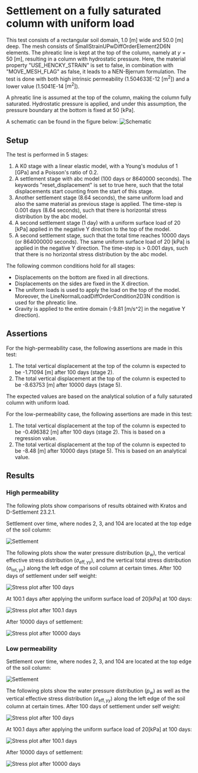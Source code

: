 # Settlement on a fully saturated column with uniform load
This test consists of a rectangular soil domain, 1.0 [m] wide and 50.0 [m] deep. The mesh consists of SmallStrainUPwDiffOrderElement2D6N elements. The phreatic line is kept at the top of the column, namely at $y = 50$ [m], resulting in a column with hydrostatic pressure. Here, the material property "USE_HENCKY_STRAIN" is set to false, in combination with "MOVE_MESH_FLAG" as false, it leads to a NEN-Bjerrum formulation. The test is done with both high intrinsic permeability (1.504633E-12 $\mathrm{[m^2]}$) and a lower value (1.5041E-14 $\mathrm{[m^2]}$).

A phreatic line is assumed at the top of the column, making the column fully saturated. Hydrostatic pressure is applied, and under this assumption, the pressure boundary at the bottom is fixed at 50 [kPa].

A schematic can be found in the figure below:
![Schematic](Schematic.svg)

## Setup

The test is performed in 5 stages:
1. A K0 stage with a linear elastic model, with a Young's modulus of 1 [GPa] and a Poisson's ratio of 0.2.
2. A settlement stage with abc model (100 days or 8640000 seconds). The keywords "reset_displacement" is set to true here, such that the total displacements start counting from the start of this stage.
3. Another settlement stage (8.64 seconds), the same uniform load and also the same material as previous stage is applied. The time-step is 0.001 days (8.64 seconds), such that there is horizontal stress distribution by the abc model. 
4. A second settlement stage (1 day) with a uniform surface load of 20 [kPa] applied in the negative Y direction to the top of the model.
5. A second settlement stage, such that the total time reaches 10000 days (or 864000000 seconds). The same uniform surface load of 20 [kPa] is applied in the negative Y direction. The time-step is > 0.001 days, such that there is no horizontal stress distribution by the abc model.

The following common conditions hold for all stages:
  - Displacements on the bottom are fixed in all directions.
  - Displacements on the sides are fixed in the X direction.
  - The uniform loads is used to apply the load on the top of the model. Moreover, the LineNormalLoadDiffOrderCondition2D3N condition is used for the phreatic line.
  - Gravity is applied to the entire domain (-9.81 [m/s^2] in the negative Y direction).

## Assertions
For the high-permeability case, the following assertions are made in this test:
1. The total vertical displacement at the top of the column is expected to be -1.71094 [m] after 100 days (stage 2).
2. The total vertical displacement at the top of the column is expected to be -8.63753 [m] after 10000 days (stage 5).

The expected values are based on the analytical solution of a fully saturated column with uniform load.

For the low-permeability case, the following assertions are made in this test:
1. The total vertical displacement at the top of the column is expected to be -0.496382 [m] after 100 days (stage 2). This is based on a regression value.
2. The total vertical displacement at the top of the column is expected to be -8.48 [m] after 10000 days (stage 5). This is based on an analytical value.

## Results

### High permeability

The following plots show comparisons of results obtained with Kratos and D-Settlement 23.2.1.

Settlement over time, where nodes 2, 3, and 104 are located at the top edge of the soil column:

![Settlement](high_permeability/test_case_2_settlement_plot.svg)

The following plots show the water pressure distribution ($`p_{\mathrm{w}}`$), the vertical effective stress distribution ($`\sigma_{\mathrm{eff, yy}}`$), and the vertical total stress distribution ($`\sigma_{\mathrm{tot, yy}}`$) along the left edge of the soil column at certain times.
After 100 days of settlement under self weight:

![Stress plot after 100 days](high_permeability/test_case_2_stress_plot_after_100_days.svg)

At 100.1 days after applying the uniform surface load of $`20 [\mathrm{kPa}]`$ at 100 days:

![Stress plot after 100.1 days](high_permeability/test_case_2_stress_plot_after_100.1_days.svg)

After 10000 days of settlement:

![Stress plot after 10000 days](high_permeability/test_case_2_stress_plot_after_10000_days.svg)

### Low permeability

Settlement over time, where nodes 2, 3, and 104 are located at the top edge of the soil column:

![Settlement](low_permeability/test_case_4_settlement_plot.svg)

The following plots show the water pressure distribution ($`p_{\mathrm{w}}`$) as well as the vertical effective stress distribution ($`\sigma_{\mathrm{eff, yy}}`$) along the left edge of the soil column at certain times.
After 100 days of settlement under self weight:

![Stress plot after 100 days](low_permeability/test_case_4_stress_plot_after_100_days.svg)

At 100.1 days after applying the uniform surface load of $`20 [\mathrm{kPa}]`$ at 100 days:

![Stress plot after 100.1 days](low_permeability/test_case_4_stress_plot_after_100.1_days.svg)

After 10000 days of settlement:

![Stress plot after 10000 days](low_permeability/test_case_4_stress_plot_after_10000_days.svg)
